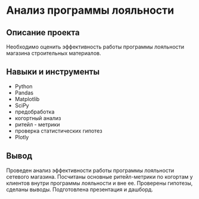 # Анализ программы лояльности

## Описание проекта
Необходимо оценить эффективность работы программы лояльности магазина строительных материалов.

## Навыки и инструменты

* Python
* Pandas
* Matplotlib
* SciPy
* предобработка
* когортный анализ
* ритейл - метрики
* проверка статистических гипотез
* Plotly

## Вывод

Проведен анализ эффективности работы программы лояльности сетевого магазина. Посчитаны основные ритейл-метрики по когортам у клиентов внутри программы лояльности и вне ее. Проверены гипотезы, сделаны выводы. Подготовлена презентация и дашборд.
